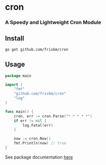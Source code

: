 # cron
### A Speedy and Lightweight Cron Module

## Install
```
go get github.com/frisbm/cron
```

## Usage
```go
package main

import (
	"fmt"
	"github.com/frisbm/cron"
	"log"
)

func main() {
	cron, err := cron.Parse("* * * * *")
	if err != nil {
		log.Fatal(err)
	}

	now := cron.Now()
	fmt.Println(now) // true
}
```

See package documentation [here](https://pkg.go.dev/github.com/frisbm/cron)
